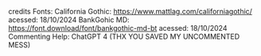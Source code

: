 credits
    Fonts:
        California Gothic: https://www.mattlag.com/californiagothic/ acessed: 18/10/2024
        BankGohic MD: https://font.download/font/bankgothic-md-bt acessed: 18/10/2024
    Commenting Help:
        ChatGPT 4 (THX YOU SAVED MY UNCOMMENTED MESS)